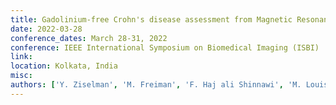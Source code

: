 ```yaml
---
title: Gadolinium-free Crohn's disease assessment from Magnetic Resonance Enterography data.
date: 2022-03-28
conference_dates: March 28-31, 2022
conference: IEEE International Symposium on Biomedical Imaging (ISBI)
link: 
location: Kolkata, India
misc:  
authors: ['Y. Ziselman', 'M. Freiman', 'F. Haj ali Shinnawi', 'M. Louise-Greer', 'G. Foch', 'D. Turner']
---
```

